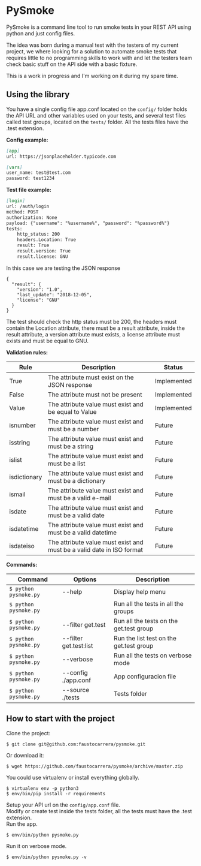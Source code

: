 PySmoke
=======

PySmoke is a command line tool to run smoke tests in your REST API using python and just config files.

The idea was born during a manual test with the testers of my current project, we where looking for a solution to automate smoke tests that requires little to no programming skills to work with and let the testers team check basic stuff on the API side with a basic fixture.

This is a work in progress and I'm working on it during my spare time.

## Using the library

You have a single config file app.conf located on the `config/` folder holds the API URL and other variables used on your tests, and several test files called test groups, located on the `tests/` folder. All the tests files have the .test extension.

__Config example:__

```markdown
[app]
url: https://jsonplaceholder.typicode.com

[vars]
user_name: test@test.com
password: test1234
```

__Test file example:__

```markdown
[login]
url: /auth/login
method: POST
authorization: None
payload: {"username": "%username%", "password": "%password%"}
tests:
	http_status: 200
	headers.Location: True
	result: True
	result.version: True
	result.license: GNU
```

In this case we are testing the JSON response

```
{
  "result": {
    "version": "1.0",
    "last_update": "2018-12-05",
    "license": "GNU"
  }
}
```

The test should check the http status must be 200, the headers must contain the Location attribute, there must be a result attribute, inside the result attribute, a version attribute must exists, a license attribute must exists and must be equal to GNU.

__Validation rules:__

| Rule         | Description                                                           | Status      |
|--------------|-----------------------------------------------------------------------|-------------|
| True         | The attribute must exist on the JSON response                         | Implemented |
| False        | The attribute must not be present                                     | Implemented |
| Value        | The attribute value must exist and be equal to Value                  | Implemented |
| isnumber     | The attribute value must exist and must be a number                   | Future      |
| isstring     | The attribute value must exist and must be a string                   | Future      |
| islist       | The attribute value must exist and must be a list                     | Future      |
| isdictionary | The attribute value must exist and must be a dictionary               | Future      |
| ismail       | The attribute value must exist and must be a valid e-mail             | Future      |
| isdate       | The attribute value must exist and must be a valid date               | Future      |
| isdatetime   | The attribute value must exist and must be a valid datetime           | Future      |
| isdateiso    | The attribute value must exist and must be a valid date in ISO format | Future      |

__Commands:__

| Command               | Options                | Description                             |
|-----------------------|------------------------|-----------------------------------------|
| `$ python pysmoke.py` | --help                 | Display help menu                       |
| `$ python pysmoke.py` |                        | Run all the tests in all the groups     |
| `$ python pysmoke.py` | --filter get.test      | Run all the tests on the get.test group |
| `$ python pysmoke.py` | --filter get.test:list | Run the list test on the get.test group |
| `$ python pysmoke.py` | --verbose              | Run all the tests on verbose mode       |
| `$ python pysmoke.py` | --config ./app.conf    | App configuracion file                  |
| `$ python pysmoke.py` | --source ./tests       | Tests folder                            |

## How to start with the project

Clone the project:

```
$ git clone git@github.com:faustocarrera/pysmoke.git
```

Or download it:

```
$ wget https://github.com/faustocarrera/pysmoke/archive/master.zip
```

You could use virtualenv or install everything globally.

```
$ virtualenv env -p python3
$ env/bin/pip install -r requirements
```

Setup your API url on the `config/app.conf` file.  
Modify or create test inside the tests folder, all the tests must have the .test extension.  
Run the app.

```
$ env/bin/python pysmoke.py
```

Run it on verbose mode.  

```
$ env/bin/python pysmoke.py -v
```
